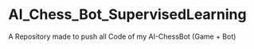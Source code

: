 # AI_Chess_Bot_SupervisedLearning
A Repository made to push all Code of my AI-ChessBot (Game + Bot) 
